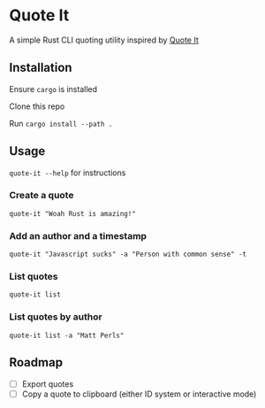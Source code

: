 # Quote It

A simple Rust CLI quoting utility inspired by [Quote It](https://github.com/mattperls-code-apps/quote-it-app)

## Installation

Ensure `cargo` is installed

Clone this repo

Run `cargo install --path . ` 

## Usage

`quote-it --help` for instructions

### Create a quote

`quote-it "Woah Rust is amazing!"`

### Add an author and a timestamp

`quote-it "Javascript sucks" -a "Person with common sense" -t`

### List quotes

`quote-it list`

### List quotes by author

`quote-it list -a "Matt Perls"`


## Roadmap

- [ ] Export quotes
- [ ] Copy a quote to clipboard (either ID system or interactive mode)

